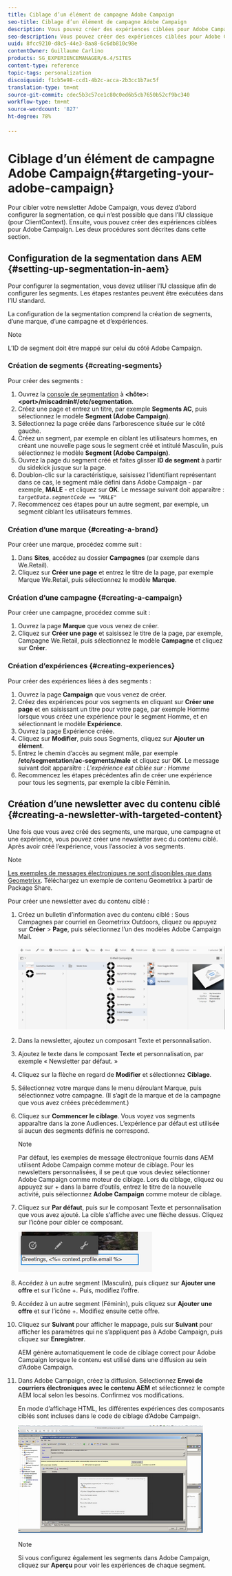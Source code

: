 ```yaml
---
title: Ciblage d’un élément de campagne Adobe Campaign
seo-title: Ciblage d’un élément de campagne Adobe Campaign
description: Vous pouvez créer des expériences ciblées pour Adobe Campaign après la configuration de la segmentation
seo-description: Vous pouvez créer des expériences ciblées pour Adobe Campaign après la configuration de la segmentation
uuid: 8fcc9210-d8c5-44e3-8aa8-6c6db810c98e
contentOwner: Guillaume Carlino
products: SG_EXPERIENCEMANAGER/6.4/SITES
content-type: reference
topic-tags: personalization
discoiquuid: f1cb5e98-ccd1-4b2c-acca-2b3cc1b7ac5f
translation-type: tm+mt
source-git-commit: cdec5b3c57ce1c80c0ed6b5cb7650b52cf9bc340
workflow-type: tm+mt
source-wordcount: '827'
ht-degree: 78%

---
```



# Ciblage d’un élément de campagne Adobe Campaign{#targeting-your-adobe-campaign}

Pour cibler votre newsletter Adobe Campaign, vous devez d’abord configurer la segmentation, ce qui n’est possible que dans l’IU classique (pour ClientContext). Ensuite, vous pouvez créer des expériences ciblées pour Adobe Campaign. Les deux procédures sont décrites dans cette section.

## Configuration de la segmentation dans AEM  {#setting-up-segmentation-in-aem}

Pour configurer la segmentation, vous devez utiliser l’IU classique afin de configurer les segments. Les étapes restantes peuvent être exécutées dans l’IU standard.

La configuration de la segmentation comprend la création de segments, d’une marque, d’une campagne et d’expériences.

>[!NOTE]
>
>L’ID de segment doit être mappé sur celui du côté Adobe Campaign.

### Création de segments {#creating-segments}

Pour créer des segments :

1. Ouvrez la [console de segmentation](http://localhost:4502/miscadmin#/etc/segmentation) à **&lt;hôte>:&lt;port>/miscadmin#/etc/segmentation**.
1. Créez une page et entrez un titre, par exemple **Segments AC**, puis sélectionnez le modèle **Segment (Adobe Campaign)**.
1. Sélectionnez la page créée dans l’arborescence située sur le côté gauche.
1. Créez un segment, par exemple en ciblant les utilisateurs hommes, en créant une nouvelle page sous le segment créé et intitulé Masculin, puis sélectionnez le modèle **Segment (Adobe Campaign)**.
1. Ouvrez la page du segment créé et faites glisser **ID de segment** à partir du sidekick jusque sur la page.
1. Doublon-clic sur la caractéristique, saisissez l’identifiant représentant dans ce cas, le segment mâle défini dans Adobe Campaign - par exemple, **MALE** - et cliquez sur **OK**. Le message suivant doit apparaître : *`targetData.segmentCode == "MALE"`*
1. Recommencez ces étapes pour un autre segment, par exemple, un segment ciblant les utilisateurs femmes.

### Création d’une marque  {#creating-a-brand}

Pour créer une marque, procédez comme suit :

1. Dans **Sites**, accédez au dossier **Campagnes** (par exemple dans We.Retail).
1. Cliquez sur **Créer une page** et entrez le titre de la page, par exemple Marque We.Retail, puis sélectionnez le modèle **Marque**.

### Création d’une campagne {#creating-a-campaign}

Pour créer une campagne, procédez comme suit :

1. Ouvrez la page **Marque** que vous venez de créer. 
1. Cliquez sur **Créer une page** et saisissez le titre de la page, par exemple, Campagne We.Retail, puis sélectionnez le modèle **Campagne** et cliquez sur **Créer**.

### Création d’expériences {#creating-experiences}

Pour créer des expériences liées à des segments :

1. Ouvrez la page **Campaign** que vous venez de créer.
1. Créez des expériences pour vos segments en cliquant sur **Créer une page** et en saisissant un titre pour votre page, par exemple Homme lorsque vous créez une expérience pour le segment Homme, et en sélectionnant le modèle **Expérience**.
1. Ouvrez la page Expérience créée.
1. Cliquez sur **Modifier**, puis sous Segments, cliquez sur **Ajouter un élément**.
1. Entrez le chemin d’accès au segment mâle, par exemple **/etc/segmentation/ac-segments/male** et cliquez sur **OK**. Le message suivant doit apparaître : *L&#39;expérience est ciblée sur : Homme*
1. Recommencez les étapes précédentes afin de créer une expérience pour tous les segments, par exemple la cible Féminin.

## Création d’une newsletter avec du contenu ciblé  {#creating-a-newsletter-with-targeted-content}

Une fois que vous avez créé des segments, une marque, une campagne et une expérience, vous pouvez créer une newsletter avec du contenu ciblé. Après avoir créé l’expérience, vous l’associez à vos segments.

>[!NOTE]
>
>[Les exemples de messages électroniques ne sont disponibles que dans Geometrixx](/help/sites-developing/we-retail.md). Téléchargez un exemple de contenu Geometrixx à partir de Package Share.

Pour créer une newsletter avec du contenu ciblé :

1. Créez un bulletin d’information avec du contenu ciblé : Sous Campagnes par courriel en Geometrixx Outdoors, cliquez ou appuyez sur **Créer** > **Page**, puis sélectionnez l’un des modèles Adobe Campaign Mail.

   ![chlimage_1-188](assets/chlimage_1-188.png)

1. Dans la newsletter, ajoutez un composant Texte et personnalisation.
1. Ajoutez le texte dans le composant Texte et personnalisation, par exemple « Newsletter par défaut. »
1. Cliquez sur la flèche en regard de **Modifier** et sélectionnez **Ciblage**.
1. Sélectionnez votre marque dans le menu déroulant Marque, puis sélectionnez votre campagne. (Il s’agit de la marque et de la campagne que vous avez créées précédemment.)
1. Cliquez sur **Commencer le ciblage**. Vous voyez vos segments apparaître dans la zone Audiences. L’expérience par défaut est utilisée si aucun des segments définis ne correspond.

   >[!NOTE]
   >
   >Par défaut, les exemples de message électronique fournis dans AEM utilisent Adobe Campaign comme moteur de ciblage. Pour les newsletters personnalisées, il se peut que vous deviez sélectionner Adobe Campaign comme moteur de ciblage. Lors du ciblage, cliquez ou appuyez sur + dans la barre d’outils, entrez le titre de la nouvelle activité, puis sélectionnez **Adobe Campaign** comme moteur de ciblage.

1. Cliquez sur **Par défaut**, puis sur le composant Texte et personnalisation que vous avez ajouté. La cible s’affiche avec une flèche dessus. Cliquez sur l’icône pour cibler ce composant.

   ![chlimage_1-189](assets/chlimage_1-189.png)

1. Accédez à un autre segment (Masculin), puis cliquez sur **Ajouter une offre** et sur l’icône +. Puis, modifiez l’offre.
1. Accédez à un autre segment (Féminin), puis cliquez sur **Ajouter une offre** et sur l’icône +. Modifiez ensuite cette offre. 
1. Cliquez sur **Suivant** pour afficher le mappage, puis sur **Suivant** pour afficher les paramètres qui ne s’appliquent pas à Adobe Campaign, puis cliquez sur **Enregistrer**.

   AEM génère automatiquement le code de ciblage correct pour Adobe Campaign lorsque le contenu est utilisé dans une diffusion au sein d’Adobe Campaign.

1. Dans Adobe Campaign, créez la diffusion. Sélectionnez **Envoi de courriers électroniques avec le contenu AEM** et sélectionnez le compte AEM local selon les besoins. Confirmez vos modifications.

   En mode d’affichage HTML, les différentes expériences des composants ciblés sont incluses dans le code de ciblage d’Adobe Campaign.

   ![chlimage_1-190](assets/chlimage_1-190.png)

   >[!NOTE]
   >
   >Si vous configurez également les segments dans Adobe Campaign, cliquez sur **Aperçu** pour voir les expériences de chaque segment.


